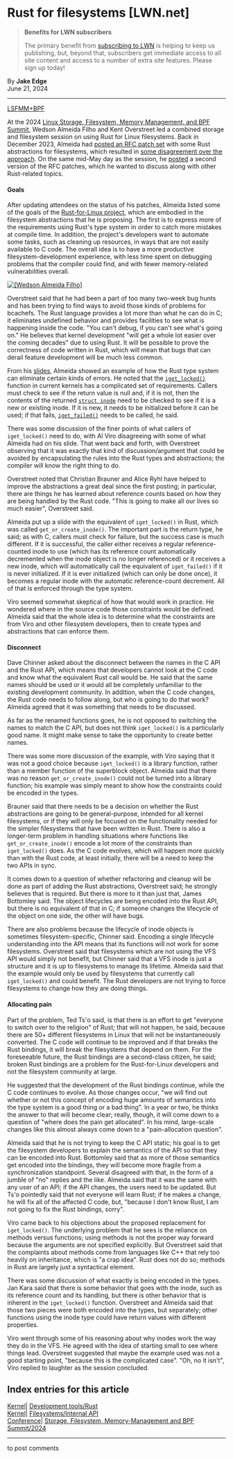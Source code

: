# Rust for filesystems [LWN.net]

> **Benefits for LWN subscribers**
> 
> The primary benefit from [subscribing to LWN](/Promo/nst-nag5/subscribe) is helping to keep us publishing, but, beyond that, subscribers get immediate access to all site content and access to a number of extra site features. Please sign up today! 

By **Jake Edge**  
June 21, 2024 

* * *

[LSFMM+BPF](/Articles/lsfmmbpf2024/)

At the 2024 [Linux Storage, Filesystem, Memory Management, and BPF Summit](https://events.linuxfoundation.org/lsfmmbpf/), Wedson Almeida Filho and Kent Overstreet led a combined storage and filesystem session on using Rust for Linux filesystems. Back in December 2023, Almeida had [posted an RFC patch set](/ml/linux-fsdevel/20231018122518.128049-1-wedsonaf@gmail.com/) with some Rust abstractions for filesystems, which resulted in [some disagreement over the approach](/Articles/958072/). On the same mid-May day as the session, he [posted](https://lwn.net/ml/all/20240514131711.379322-1-wedsonaf@gmail.com/) a second version of the RFC patches, which he wanted to discuss along with other Rust-related topics. 

#### Goals

After updating attendees on the status of his patches, Almeida listed some of the goals of the [Rust-for-Linux project](https://rust-for-linux.com/), which are embodied in the filesystem abstractions that he is proposing. The first is to express more of the requirements using Rust's type system in order to catch more mistakes at compile time. In addition, the project's developers want to automate some tasks, such as cleaning up resources, in ways that are not easily available to C code. The overall idea is to have a more productive filesystem-development experience, with less time spent on debugging problems that the compiler could find, and with fewer memory-related vulnerabilities overall. 

[ ![\[Wedson Almeida Filho\]](https://static.lwn.net/images/2024/lsfmb-almeida-sm.png) ](https://lwn.net/Articles/979161/)

Overstreet said that he had been a part of too many two-week bug hunts and has been trying to find ways to avoid those kinds of problems for bcachefs. The Rust language provides a lot more than what he can do in C; it eliminates undefined behavior and provides facilities to see what is happening inside the code. "You can't debug, if you can't see what's going on." He believes that kernel development "will get a whole lot easier over the coming decades" due to using Rust. It will be possible to prove the correctness of code written in Rust, which will mean that bugs that can derail feature development will be much less common. 

From his [slides](https://docs.google.com/presentation/d/1dflxtAojRu3mdx19oBHP3vXCXI1vocFIVc5jVaf9FLA/), Almeida showed an example of how the Rust type system can eliminate certain kinds of errors. He noted that the [`iget_locked()`](https://elixir.bootlin.com/linux/v6.9.5/source/fs/inode.c#L1248) function in current kernels has a complicated set of requirements. Callers must check to see if the return value is null and, if it is not, then the contents of the returned [`struct inode`](https://elixir.bootlin.com/linux/v6.9.5/source/include/linux/fs.h#L632) need to be checked to see if it is a new or existing inode. If it is new, it needs to be initialized before it can be used; if that fails, [`iget_failed()`](https://elixir.bootlin.com/linux/v6.9.5/source/fs/bad_inode.c#L244) needs to be called, he said. 

There was some discussion of the finer points of what callers of `iget_locked()` need to do, with Al Viro disagreeing with some of what Almeida had on his slide. That went back and forth, with Overstreet observing that it was exactly that kind of discussion/argument that could be avoided by encapsulating the rules into the Rust types and abstractions; the compiler will know the right thing to do. 

Overstreet noted that Christian Brauner and Alice Ryhl have helped to improve the abstractions a great deal since the first posting; in particular, there are things he has learned about reference counts based on how they are being handled by the Rust code. "This is going to make all our lives so much easier", Overstreet said. 

Almeida put up a slide with the equivalent of `iget_locked()` in Rust, which was called `get_or_create_inode()`. The important part is the return type, he said; as with C, callers must check for failure, but the success case is much different. If it is successful, the caller either receives a regular reference-counted inode to use (which has its reference count automatically decremented when the inode object is no longer referenced) or it receives a new inode, which will automatically call the equivalent of `iget_failed()` if it is never initialized. If it is ever initialized (which can only be done once), it becomes a regular inode with the automatic reference-count decrement. All of that is enforced through the type system. 

Viro seemed somewhat skeptical of how that would work in practice. He wondered where in the source code those constraints would be defined. Almeida said that the whole idea is to determine what the constraints are from Viro and other filesystem developers, then to create types and abstractions that can enforce them. 

#### Disconnect

Dave Chinner asked about the disconnect between the names in the C API and the Rust API, which means that developers cannot look at the C code and know what the equivalent Rust call would be. He said that the same names should be used or it would all be completely unfamiliar to the existing development community. In addition, when the C code changes, the Rust code needs to follow along, but who is going to do that work? Almeida agreed that it was something that needs to be discussed. 

As far as the renamed functions goes, he is not opposed to switching the names to match the C API, but does not think `iget_locked()` is a particularly good name. It might make sense to take the opportunity to create better names. 

There was some more discussion of the example, with Viro saying that it was not a good choice because `iget_locked()` is a library function, rather than a member function of the superblock object. Almeida said that there was no reason `get_or_create_inode()` could not be turned into a library function; his example was simply meant to show how the constraints could be encoded in the types. 

Brauner said that there needs to be a decision on whether the Rust abstractions are going to be general-purpose, intended for all kernel filesystems, or if they will only be focused on the functionality needed for the simpler filesystems that have been written in Rust. There is also a longer-term problem in handling situations where functions like `get_or_create_inode()` encode a lot more of the constraints than `iget_locked()` does. As the C code evolves, which will happen more quickly than with the Rust code, at least initially, there will be a need to keep the two APIs in sync. 

It comes down to a question of whether refactoring and cleanup will be done as part of adding the Rust abstractions, Overstreet said; he strongly believes that is required. But there is more to it than just that, James Bottomley said. The object lifecycles are being encoded into the Rust API, but there is no equivalent of that in C; if someone changes the lifecycle of the object on one side, the other will have bugs. 

There are also problems because the lifecycle of inode objects is sometimes filesystem-specific, Chinner said. Encoding a single lifecycle understanding into the API means that its functions will not work for some filesystems. Overstreet said that filesystems which are not using the VFS API would simply not benefit, but Chinner said that a VFS inode is just a structure and it is up to filesystems to manage its lifetime. Almeida said that the example would only be used by filesystems that currently call `iget_locked()` and could benefit. The Rust developers are not trying to force filesystems to change how they are doing things. 

#### Allocating pain

Part of the problem, Ted Ts'o said, is that there is an effort to get "everyone to switch over to the religion" of Rust; that will not happen, he said, because there are 50+ different filesystems in Linux that will not be instantaneously converted. The C code will continue to be improved and if that breaks the Rust bindings, it will break the filesystems that depend on them. For the foreseeable future, the Rust bindings are a second-class citizen, he said; broken Rust bindings are a problem for the Rust-for-Linux developers and not the filesystem community at large. 

He suggested that the development of the Rust bindings continue, while the C code continues to evolve. As those changes occur, "we will find out whether or not this concept of encoding huge amounts of semantics into the type system is a good thing or a bad thing". In a year or two, he thinks the answer to that will become clear; really, though, it will come down to a question of "where does the pain get allocated". In his mind, large-scale changes like this almost always come down to a "pain-allocation question". 

Almeida said that he is not trying to keep the C API static; his goal is to get the filesystem developers to explain the semantics of the API so that they can be encoded into Rust. Bottomley said that as more of those semantics get encoded into the bindings, they will become more fragile from a synchronization standpoint. Several disagreed with that, in the form of a jumble of "no" replies and the like. Almeida said that it was the same with any user of an API; if the API changes, the users need to be updated. But Ts'o pointedly said that not everyone will learn Rust; if he makes a change, he will fix all of the affected C code, but, "because I don't know Rust, I am not going to fix the Rust bindings, sorry". 

Viro came back to his objections about the proposed replacement for `iget_locked()`. The underlying problem that he sees is the reliance on methods versus functions; using methods is not the proper way forward because the arguments are not specified explicitly. But Overstreet said that the complaints about methods come from languages like C++ that rely too heavily on inheritance, which is "a crap idea". Rust does not do so; methods in Rust are largely just a syntactical element. 

There was some discussion of what exactly is being encoded in the types. Jan Kara said that there is some behavior that goes with the inode, such as its reference count and its handling, but there is other behavior that is inherent in the `iget_locked()` function. Overstreet and Almeida said that those two pieces were both encoded into the types, but separately; other functions using the inode type could have return values with different properties. 

Viro went through some of his reasoning about why inodes work the way they do in the VFS. He agreed with the idea of starting small to see where things lead. Overstreet suggested that maybe the example used was not a good starting point, "because this is the complicated case". "Oh, no it isn't", Viro replied to laughter as the session concluded. 

  
Index entries for this article  
---  
[Kernel](/Kernel/Index)| [Development tools/Rust](/Kernel/Index#Development_tools-Rust)  
[Kernel](/Kernel/Index)| [Filesystems/Internal API](/Kernel/Index#Filesystems-Internal_API)  
[Conference](/Archives/ConferenceIndex/)| [Storage, Filesystem, Memory-Management and BPF Summit/2024](/Archives/ConferenceIndex/#Storage_Filesystem_Memory-Management_and_BPF_Summit-2024)  
  


* * *

to post comments 
